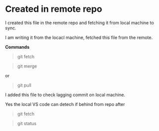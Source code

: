 # Created in remote repo 

I created this file in the remote repo and fetching it from local machine to sync.

I am writing it from the locacl machine, fetched this file from the remote.

__Commands__

> git fetch

> git merge

or

> git pull 

I added this file to check lagging commit on local machine.

Yes the local VS code can detech if behind from repo after 

> git fetch

> git status
